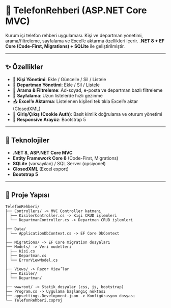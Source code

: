 # 📒 TelefonRehberi (ASP.NET Core MVC)

Kurum içi telefon rehberi uygulaması. Kişi ve departman yönetimi, arama/filtreleme, sayfalama ve Excel’e aktarma özellikleri içerir. **.NET 8 + EF Core (Code-First, Migrations) + SQLite** ile geliştirilmiştir.


---

## ✨ Özellikler

- 👤 **Kişi Yönetimi**: Ekle / Güncelle / Sil / Listele  
- 🏢 **Departman Yönetimi**: Ekle / Sil / Listele  
- 🔎 **Arama & Filtreleme**: Ad-soyad, e-posta ve departman bazlı filtreleme  
- 📄 **Sayfalama**: Uzun listelerde hızlı gezinme  
- 📤 **Excel’e Aktarma**: Listelenen kişileri tek tıkla Excel’e aktar (ClosedXML)  
- 🔐 **Giriş/Çıkış (Cookie Auth)**: Basit kimlik doğrulama ve oturum yönetimi  
- 🎨 **Responsive Arayüz**: Bootstrap 5

---

## 🧰 Teknolojiler

- **.NET 8**, **ASP.NET Core MVC**
- **Entity Framework Core 8** (Code-First, Migrations)
- **SQLite** (varsayılan) / SQL Server (opsiyonel)
- **ClosedXML** (Excel export)
- **Bootstrap 5**

---

## 📂 Proje Yapısı

```
TelefonRehberi/
├── Controllers/ -> MVC Controller katmanı
│ ├── KisilerController.cs -> Kişi CRUD işlemleri
│ └── DepartmanController.cs -> Departman CRUD işlemleri
│
├── Data/
│ └── ApplicationDbContext.cs -> EF Core DbContext
│
├── Migrations/ -> EF Core migration dosyaları
├── Models/ -> Veri modelleri
│ ├── Kisi.cs
│ ├── Departman.cs
│ └── ErrorViewModel.cs
│
├── Views/ -> Razor View’lar
│ ├── Kisiler/
│ └── Departman/
│
├── wwwroot/ -> Statik dosyalar (css, js, bootstrap)
├── Program.cs -> Uygulama başlangıç noktası
├── appsettings.Development.json -> Konfigürasyon dosyası
└── TelefonRehberi.csproj
```
